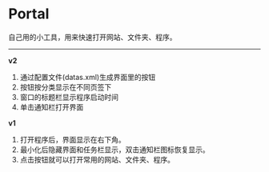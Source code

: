 # Portal

自己用的小工具，用来快速打开网站、文件夹、程序。

---
**v2**
1. 通过配置文件(datas.xml)生成界面里的按钮
1. 按钮按分类显示在不同页签下
1. 窗口的标题栏显示程序启动时间
1. 单击通知栏打开界面

**v1**  
1. 打开程序后，界面显示在右下角。  
1. 最小化后隐藏界面和任务栏显示，双击通知栏图标恢复显示。  
1. 点击按钮就可以打开常用的网站、文件夹、程序。
